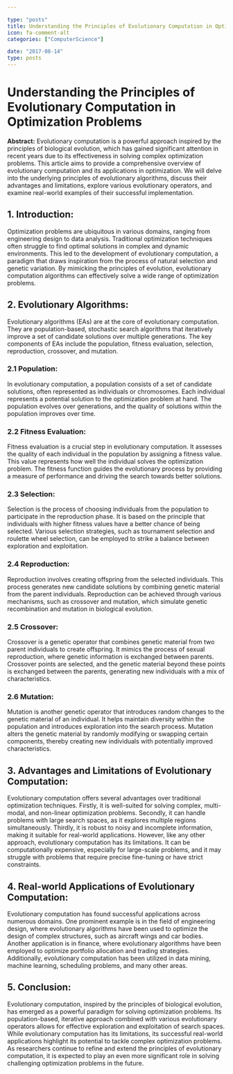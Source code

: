 ```yaml
---

type: "posts"
title: Understanding the Principles of Evolutionary Computation in Optimization Problems
icon: fa-comment-alt
categories: ["ComputerScience"]

date: "2017-08-14"
type: posts
---
```





# Understanding the Principles of Evolutionary Computation in Optimization Problems

**Abstract:**
Evolutionary computation is a powerful approach inspired by the principles of biological evolution, which has gained significant attention in recent years due to its effectiveness in solving complex optimization problems. This article aims to provide a comprehensive overview of evolutionary computation and its applications in optimization. We will delve into the underlying principles of evolutionary algorithms, discuss their advantages and limitations, explore various evolutionary operators, and examine real-world examples of their successful implementation.

## 1. Introduction:
Optimization problems are ubiquitous in various domains, ranging from engineering design to data analysis. Traditional optimization techniques often struggle to find optimal solutions in complex and dynamic environments. This led to the development of evolutionary computation, a paradigm that draws inspiration from the process of natural selection and genetic variation. By mimicking the principles of evolution, evolutionary computation algorithms can effectively solve a wide range of optimization problems.

## 2. Evolutionary Algorithms:
Evolutionary algorithms (EAs) are at the core of evolutionary computation. They are population-based, stochastic search algorithms that iteratively improve a set of candidate solutions over multiple generations. The key components of EAs include the population, fitness evaluation, selection, reproduction, crossover, and mutation.

### 2.1 Population:
In evolutionary computation, a population consists of a set of candidate solutions, often represented as individuals or chromosomes. Each individual represents a potential solution to the optimization problem at hand. The population evolves over generations, and the quality of solutions within the population improves over time.

### 2.2 Fitness Evaluation:
Fitness evaluation is a crucial step in evolutionary computation. It assesses the quality of each individual in the population by assigning a fitness value. This value represents how well the individual solves the optimization problem. The fitness function guides the evolutionary process by providing a measure of performance and driving the search towards better solutions.

### 2.3 Selection:
Selection is the process of choosing individuals from the population to participate in the reproduction phase. It is based on the principle that individuals with higher fitness values have a better chance of being selected. Various selection strategies, such as tournament selection and roulette wheel selection, can be employed to strike a balance between exploration and exploitation.

### 2.4 Reproduction:
Reproduction involves creating offspring from the selected individuals. This process generates new candidate solutions by combining genetic material from the parent individuals. Reproduction can be achieved through various mechanisms, such as crossover and mutation, which simulate genetic recombination and mutation in biological evolution.

### 2.5 Crossover:
Crossover is a genetic operator that combines genetic material from two parent individuals to create offspring. It mimics the process of sexual reproduction, where genetic information is exchanged between parents. Crossover points are selected, and the genetic material beyond these points is exchanged between the parents, generating new individuals with a mix of characteristics.

### 2.6 Mutation:
Mutation is another genetic operator that introduces random changes to the genetic material of an individual. It helps maintain diversity within the population and introduces exploration into the search process. Mutation alters the genetic material by randomly modifying or swapping certain components, thereby creating new individuals with potentially improved characteristics.

## 3. Advantages and Limitations of Evolutionary Computation:
Evolutionary computation offers several advantages over traditional optimization techniques. Firstly, it is well-suited for solving complex, multi-modal, and non-linear optimization problems. Secondly, it can handle problems with large search spaces, as it explores multiple regions simultaneously. Thirdly, it is robust to noisy and incomplete information, making it suitable for real-world applications. However, like any other approach, evolutionary computation has its limitations. It can be computationally expensive, especially for large-scale problems, and it may struggle with problems that require precise fine-tuning or have strict constraints.

## 4. Real-world Applications of Evolutionary Computation:
Evolutionary computation has found successful applications across numerous domains. One prominent example is in the field of engineering design, where evolutionary algorithms have been used to optimize the design of complex structures, such as aircraft wings and car bodies. Another application is in finance, where evolutionary algorithms have been employed to optimize portfolio allocation and trading strategies. Additionally, evolutionary computation has been utilized in data mining, machine learning, scheduling problems, and many other areas.

## 5. Conclusion:
Evolutionary computation, inspired by the principles of biological evolution, has emerged as a powerful paradigm for solving optimization problems. Its population-based, iterative approach combined with various evolutionary operators allows for effective exploration and exploitation of search spaces. While evolutionary computation has its limitations, its successful real-world applications highlight its potential to tackle complex optimization problems. As researchers continue to refine and extend the principles of evolutionary computation, it is expected to play an even more significant role in solving challenging optimization problems in the future.